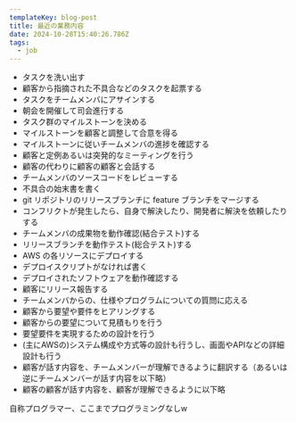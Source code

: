 ```yaml
---
templateKey: blog-post
title: 最近の業務内容
date: 2024-10-28T15:40:26.786Z
tags:
  - job
---
```


- タスクを洗い出す
- 顧客から指摘された不具合などのタスクを起票する
- タスクをチームメンバにアサインする
- 朝会を開催して司会進行する
- タスク群のマイルストーンを決める
- マイルストーンを顧客と調整して合意を得る
- マイルストーンに従いチームメンバの進捗を確認する
- 顧客と定例あるいは突発的なミーティングを行う
- 顧客の代わりに顧客の顧客と会話する
- チームメンバのソースコードをレビューする
- 不具合の始末書を書く
- git リポジトリのリリースブランチに feature ブランチをマージする
- コンフリクトが発生したら、自身で解決したり、開発者に解決を依頼したりする
- チームメンバの成果物を動作確認(結合テスト)する
- リリースブランチを動作テスト(総合テスト)する
- AWS の各リソースにデプロイする
- デプロイスクリプトがなければ書く
- デプロイされたソフトウェアを動作確認する
- 顧客にリリース報告する
- チームメンバからの、仕様やプログラムについての質問に応える
- 顧客から要望や要件をヒアリングする
- 顧客からの要望について見積もりを行う
- 要望要件を実現するための設計を行う
- (主にAWSの)システム構成や方式等の設計も行うし、画面やAPIなどの詳細設計も行う
- 顧客が話す内容を、チームメンバーが理解できるように翻訳する（あるいは逆にチームメンバーが話す内容を以下略）
- 顧客の顧客が話す内容を、顧客が理解できるように以下略

自称プログラマー、ここまでプログラミングなしw